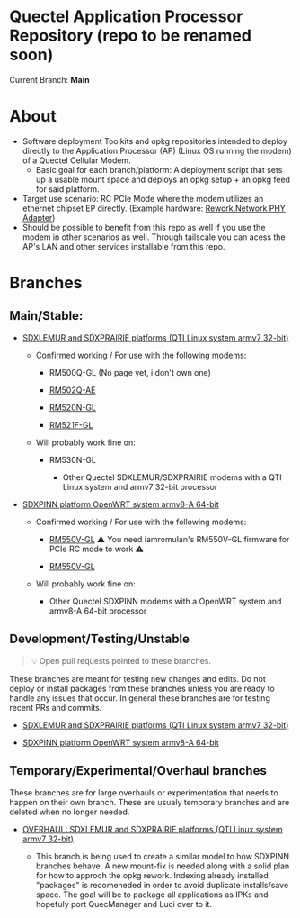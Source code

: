 # Quectel Application Processor Repository (repo to be renamed soon)
Current Branch: **Main**

# About
- Software deployment Toolkits and opkg repositories intended to deploy directly to the Application Processor (AP) (Linux OS running the modem) of a Quectel Cellular Modem.
	- Basic goal for each branch/platform: A deployment script that sets up a usable mount space and deploys an opkg setup + an opkg feed for said platform. 
- Target use scenario: RC PCIe Mode where the modem utilizes an ethernet chipset EP directly. (Example hardware: [Rework.Network PHY Adapter](https://www.rework.network/collections/lte-home-gateway/products/5g2phy))
- Should be possible to benefit from this repo as well if you use the modem in other scenarios as well. Through tailscale you can acess the AP's LAN and other services installable from this repo.

# Branches

## Main/Stable:

- [SDXLEMUR and SDXPRAIRIE platforms (QTI Linux system armv7 32-bit)](https://github.com/iamromulan/quectel-rgmii-toolkit/tree/SDXLEMUR) 
	- Confirmed working / For use with the following modems:

		- RM500Q-GL (No page yet, i don't own one)

   		- [RM502Q-AE](https://github.com/iamromulan/cellular-modem-wiki/blob/main/quectel/sdxprairie/RM502Q-AE.md)

	 	- [RM520N-GL](https://github.com/iamromulan/cellular-modem-wiki/blob/main/quectel/sdxlemur/RM520N-GL.md)

   		- [RM521F-GL](https://github.com/iamromulan/cellular-modem-wiki/blob/main/quectel/sdxlemur/RM521F-GL.md)

   	- Will probably work fine on:

		- RM530N-GL

    		- Other Quectel SDXLEMUR/SDXPRAIRIE modems with a QTI Linux system and armv7 32-bit processor

- [SDXPINN platform OpenWRT system armv8-A 64-bit](https://github.com/iamromulan/quectel-rgmii-toolkit/tree/SDXPINN)
	- Confirmed working / For use with the following modems:

   		- [RM550V-GL](https://github.com/iamromulan/cellular-modem-wiki/blob/main/quectel/sdxpinn/RM550V-GL.md) :warning: You need iamromulan's RM550V-GL firmware for PCIe RC mode to work :warning:

	 	- [RM550V-GL](https://github.com/iamromulan/cellular-modem-wiki/blob/main/quectel/sdxpinn/RM551E-GL.md)

   	- Will probably work fine on:
		
  		- Other Quectel SDXPINN modems with a OpenWRT system and armv8-A 64-bit processor


## Development/Testing/Unstable

> :bulb: Open pull requests pointed to these branches. 

These branches are meant for testing new changes and edits. Do not deploy or install packages from these branches unless you are ready to handle any issues that occur. In general these branches are for testing recent PRs and commits.

- [SDXLEMUR and SDXPRAIRIE platforms (QTI Linux system armv7 32-bit)](https://github.com/iamromulan/quectel-rgmii-toolkit/tree/development-SDXLEMUR)

- [SDXPINN platform OpenWRT system armv8-A 64-bit](https://github.com/iamromulan/quectel-rgmii-toolkit/tree/development-SDXPINN)

## Temporary/Experimental/Overhaul branches

These branches are for large overhauls or experimentation that needs to happen on their own branch. These are usualy temporary branches and are deleted when no longer needed.

- [OVERHAUL: SDXLEMUR and SDXPRAIRIE platforms (QTI Linux system armv7 32-bit)](https://github.com/iamromulan/quectel-rgmii-toolkit/tree/overhaul-SDXLEMUR)

	- This branch is being used to create a similar model to how SDXPINN branches behave. A new mount-fix is needed along with a solid plan for how to approch the opkg rework. Indexing already installed "packages" is recomeneded in order to avoid duplicate installs/save space. The goal will be to package all applications as IPKs and hopefuly port QuecManager and Luci over to it. 


